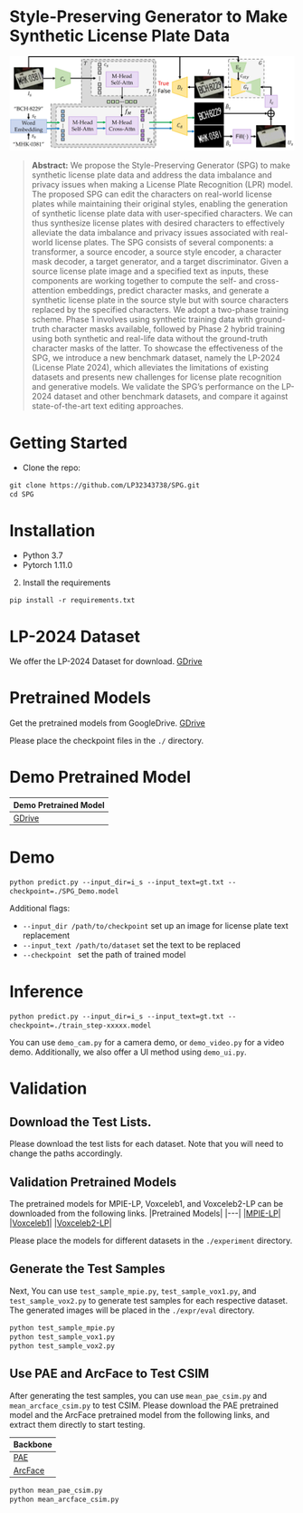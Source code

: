 # Style-Preserving Generator to Make Synthetic License Plate Data
![SPG.jpg](SPG.jpg)
> **Abstract:** We propose the Style-Preserving Generator (SPG) to make synthetic license plate data and address the data imbalance and privacy issues when making a License Plate Recognition (LPR) model. The proposed SPG can edit the characters on real-world license plates while maintaining their original styles, enabling the generation of synthetic license plate data with user-specified characters. We can thus synthesize license plates with desired characters to effectively alleviate the data imbalance and privacy issues associated with real-world license plates. The SPG consists of several components: a transformer, a source encoder, a source style encoder, a character mask decoder, a target generator, and a target discriminator. Given a source license plate image and a specified text as inputs, these components are working together to compute the self- and cross-attention embeddings, predict character masks, and generate a synthetic license plate in the source style but with source characters replaced by the specified characters. We adopt a two-phase training scheme. Phase 1 involves using synthetic training data with ground-truth character masks available, followed by Phase 2 hybrid training using both synthetic and real-life data without the ground-truth character masks of the latter. To showcase the effectiveness of the SPG, we introduce a new benchmark dataset, namely the LP-2024 (License Plate 2024), which alleviates the limitations of existing datasets and presents new challenges for license plate recognition and generative models. We validate the SPG’s performance on the LP-2024 dataset and other benchmark datasets, and compare it against state-of-the-art text editing approaches.





# Getting Started
- Clone the repo:
```
git clone https://github.com/LP32343738/SPG.git
cd SPG
```
# Installation
- Python 3.7
- Pytorch 1.11.0
2. Install the requirements
```
pip install -r requirements.txt
```

# LP-2024 Dataset
We offer the LP-2024 Dataset for download.
[GDrive](https://drive.google.com/file/d/1ZmW0wFJZnvLamzdFMKWf8kiDqvlUGVGn/view?usp=sharing)

# Pretrained Models
Get the pretrained models from GoogleDrive.
[GDrive](https://drive.google.com/file/d/1ZmW0wFJZnvLamzdFMKWf8kiDqvlUGVGn/view?usp=sharing)

Please place the checkpoint files in the `./` directory.

# Demo Pretrained Model
|Demo Pretrained Model|
|---|
|[GDrive](https://drive.google.com/file/d/118EZBG9g3EN1SX89MaWk_RvhXQeBcZxn/view?usp=sharing)|

# Demo
```
python predict.py --input_dir=i_s --input_text=gt.txt --checkpoint=./SPG_Demo.model
```
Additional flags:
- `--input_dir /path/to/checkpoint` set up an image for license plate text replacement
- `--input_text /path/to/dataset` set the text to be replaced
- `--checkpoint ` set the path of trained model



# Inference
```
python predict.py --input_dir=i_s --input_text=gt.txt --checkpoint=./train_step-xxxxx.model
```
You can use `demo_cam.py` for a camera demo, or `demo_video.py` for a video demo. Additionally, we also offer a UI method using `demo_ui.py`.

# Validation
## Download the Test Lists.
Please download the test lists for each dataset. Note that you will need to change the paths accordingly.

## Validation Pretrained Models
The pretrained models for MPIE-LP, Voxceleb1, and Voxceleb2-LP can be downloaded from the following links.
|Pretrained Models|
|---|
|[MPIE-LP](https://drive.google.com/drive/folders/1LtU6YMu6OK2MI4d7s7pFiMJsEc7r_FN1?usp=sharing)|
|[Voxceleb1](https://drive.google.com/drive/folders/1QPcTccAXWvdpZGfm5knLZm_GkyBD9tZw?usp=sharing)|
|[Voxceleb2-LP](https://drive.google.com/drive/folders/19Ig7NMdU9tbWEea3fzV_USu71nvUROPA?usp=sharing)|

Please place the models for different datasets in the `./experiment` directory.

## Generate the Test Samples
Next, You can use `test_sample_mpie.py`, `test_sample_vox1.py`, and `test_sample_vox2.py` to generate test samples for each respective dataset. The generated images will be placed in the `./expr/eval` directory.

```
python test_sample_mpie.py
python test_sample_vox1.py
python test_sample_vox2.py
```

## Use PAE and ArcFace to Test CSIM
After generating the test samples, you can use `mean_pae_csim.py` and `mean_arcface_csim.py` to test CSIM. Please download the PAE pretrained model and the ArcFace pretrained model from the following links, and extract them directly to start testing.

|Backbone|
|---|
|[PAE](https://drive.google.com/file/d/1zU1YTRstgrdJ7hwjl9CVjgFnNAyNFLZS/view?usp=sharing)|Unzip it and place it into the data directory|
|[ArcFace](https://drive.google.com/file/d/10RPCyfVHWuCOLb7RPN3YAJ0KnYITDCgZ/view?usp=sharing)|Unzip it and place it into the main directory|

```
python mean_pae_csim.py
python mean_arcface_csim.py
```
    
